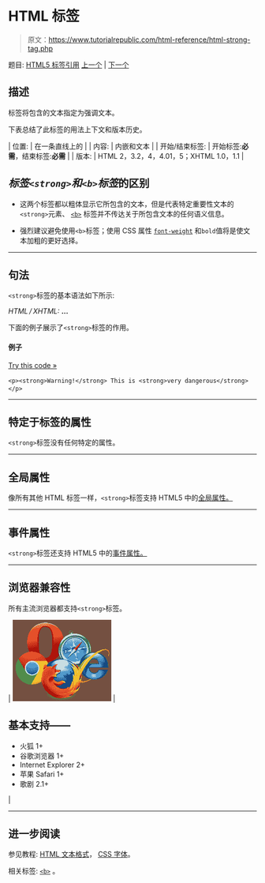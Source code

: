 # HTML **标签**

> 原文：<https://www.tutorialrepublic.com/html-reference/html-strong-tag.php>

题目: [HTML5 标签引用](html5-tags.php) [上一个](html-strike-tag.php) | [下一个](html-style-tag.php)

## 描述

标签将包含的文本指定为强调文本。

下表总结了此标签的用法上下文和版本历史。

| 位置: | 在一条直线上的 |
| 内容: | 内嵌和文本 |
| 开始/结束标签: | 开始标签:**必需**，结束标签:**必需** |
| 版本: | HTML 2，3.2，4，4.01，5；XHTML 1.0，1.1 |

## *标签`<strong>`和`<b>`标签*的区别

*   这两个标签都以粗体显示它所包含的文本，但是代表特定重要性文本的`<strong>`元素、 [`<b>`](html-b-tag.php) 标签并不传达关于所包含文本的任何语义信息。

*   强烈建议避免使用`<b>`标签；使用 CSS 属性 [`font-weight`](../css-reference/css-font-weight-property.php) 和`bold`值将是使文本加粗的更好选择。

* * *

## 句法

`<strong>`标签的基本语法如下所示:

*HTML / XHTML:* <strong> ... </strong>

下面的例子展示了`<strong>`标签的作用。

#### 例子

[Try this code »](../codelab.php?topic=html&file=strong-tag "Try this code using online Editor")

```
<p><strong>Warning!</strong> This is <strong>very dangerous</strong></p>
```

* * *

## 特定于标签的属性

`<strong>`标签没有任何特定的属性。

* * *

## 全局属性

像所有其他 HTML 标签一样，`<strong>`标签支持 HTML5 中的[全局属性。](html5-global-attributes.php)

* * *

## 事件属性

`<strong>`标签还支持 HTML5 中的[事件属性。](html5-event-attributes.php)

* * *

## 浏览器兼容性

所有主流浏览器都支持`<strong>`标签。

| ![Browsers Icon](img/e9331123c77668c1832e541c2fca1002.png) | 

## 基本支持——

*   火狐 1+
*   谷歌浏览器 1+
*   Internet Explorer 2+
*   苹果 Safari 1+
*   歌剧 2.1+

 |

* * *

## 进一步阅读

参见教程: [HTML 文本格式](../html-tutorial/html-text-formatting.php)， [CSS 字体](../css-tutorial/css-fonts.php)。

相关标签: [`<b>`](html-b-tag.php) 。